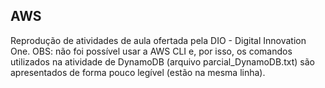 
## AWS 

Reprodução de atividades de aula ofertada pela DIO - Digital Innovation One.
OBS: não foi possível usar a AWS CLI e, por isso, os comandos utilizados na atividade de DynamoDB (arquivo parcial_DynamoDB.txt) são apresentados de forma pouco legível (estão na mesma linha).  




